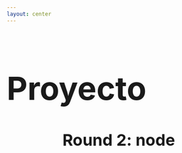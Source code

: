 ```yaml
---
layout: center
---
```


# Proyecto

## Round 2: node

<style>
  h1 {
    font-size: 72px!important;
  }
  h2 {
    font-size: 36px!important;
    text-align: center;
  }
</style>
